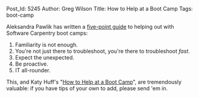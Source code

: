 Post_Id: 5245
Author: Greg Wilson
Title: How to Help at a Boot Camp
Tags: boot-camp


<p>Aleksandra Pawlik has written a <a href="http://www.software.ac.uk/blog/2012-11-02-top-tips-helpers-software-carpentry-bootcamp">five-point guide</a> to helping out with Software Carpentry boot camps:</p>
<ol>
        <li>Familiarity is not enough.</li>
        <li>You're not just there to troubleshoot, you're there to troubleshoot <em>fast</em>.</li>
        <li>Expect the unexpected.</li>
        <li>Be proactive.</li>
        <li>IT all-rounder.</li>
</ol>
<p>This, and Katy Huff's "<a href="|filename|2012-10-02-how-to-help-at-a-boot-camp.md">How to Help at a Boot Camp</a>", are tremendously valuable: if you have tips of your own to add, please send 'em in.</p>

